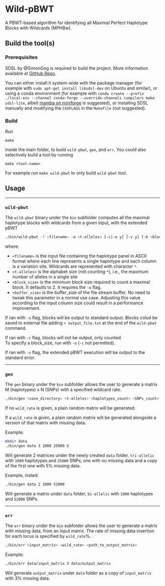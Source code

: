 # Wild-pBWT

A PBWT-based algorithm for identifying all Maximal Perfect Haplotype Blocks with Wildcards (MPHBw).

## Build the tool(s)

### Prerequisites

SDSL by @SimonGog is required to build the project. More information available at [GitHub Repo](https://github.com/simongog/sdsl-lite).

You can either install it system-wide with the package manager (for example with `sudo apt-get install libsdsl-dev` on Ubuntu and similar), or using a conda environment (for example with `conda create --prefix ./local-env --channel conda-forge --override-channels compilers make sdsl-lite`, albeit [mamba on miniforge](https://github.com/conda-forge/miniforge) is suggested), or installing SDSL manually and modifying the `CXXFLAGS` in the `Makefile` (not suggested).

### Build

Run
```
make
```
inside the main folder, to build `wild-pbwt`, `gen`, and `err`. You could also selectively build a tool by running
```
make <tool-name>
```
For example run `make wild-pbwt` to only build `wild-pbwt` tool.

## Usage

---

### `wild-pbwt`

The `wild-pbwt` binary under the `bin` subfolder computes all the maximal haplotype blocks with wildcards from a given input, with the extended pBWT

```sh
./bin/wild-pbwt -f <filename> -a <t-alleles> [-c|-o y] [-v y] [-b <block_size>] [-g <buffer_size>]
```
where:
- `<filename>` is the input file containing the haplotype panel in ASCII format where each line represents a single haplotype and each column is a variation site. Wildcards are represented with character `*`.
- `<t-alleles>` is the alphabet size (not counting `*`), i.e., the maximum number of alleles in a single site
- `<block_size>` is the minimum block size required to count a maximal block. It defaults to 2. It requires the `-o` flag.
- `<buffer_size>` is the buffer_size of the file stream buffer. No need to tweak this parameter in a normal use case. Adjusting this value according to the input column size could result in a performance improvement.

If ran with `-o` flag, blocks will be output to standard output. Blocks colud be saved to external file adding `> output_file.txt` at the end of the `wild-pbwt` command.

If ran with `-c` flag, blocks will not be output, only counted.<br>
To specify a block_size, run with `-o` (`-c` not permitted).

If ran with `-v` flag, the extended pBWT execution will be output to the standard error.

---

### `gen`

The `gen` binary under the `bin` subfolder allows the user to generate a matrix M (haplotypes) x N (SNPs) with a specified wildcard rate.
```sh
./bin/gen <save_directory> <t-alleles> <haplotypes_count> <SNPs_count> <wild_rate> 
```
If no `wild_rate` is given, a plain random matrix will be generated.

If a `wild_rate` is given, a plain random matrix will be generated alongside a version of that matrix with missing data.

Example:
```sh
mkdir data
./bin/gen data 3 1000 25000 5
```
Will generate 2 matrices under the newly created `data` folder, `tri-allelic` with `1000` haplotypes and `25000` SNPs; one with no missing data and a copy of the first one with 5\% missing data.

Example, insted:
```sh
./bin/gen data 2 1000 52000
```
Will generate a matrix under `data` folder, `bi-allelic` with `1000` haplotypes and `52000` SNPs.

---

### `err`

The `err` binary under the `bin` subfolder allows the user to generate a matrix with missing data, from an input matrix. The rate of missing data insertion for each locus is specified by `wild_rate`\%.

```sh
./bin/err <input_matrix> <wild_rate> <path_to_output_matrix>
```
Example:
```sh
./bin/err data/input_matrix 3 data/output_matrix 
```
Will generate `output_matrix` under `data` folder as a copy of `input_matrix` with 3\% missing data.

